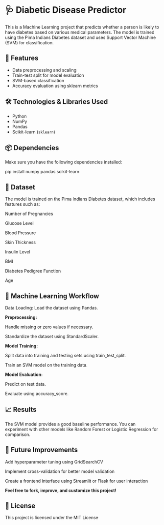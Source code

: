 # 🩺 Diabetic Disease Predictor

This is a Machine Learning project that predicts whether a person is likely to have diabetes based on various medical parameters. The model is trained using the Pima Indians Diabetes dataset and uses Support Vector Machine (SVM) for classification.

## 🚀 Features

- Data preprocessing and scaling
- Train-test split for model evaluation
- SVM-based classification
- Accuracy evaluation using sklearn metrics

## 🛠️ Technologies & Libraries Used

- Python
- NumPy
- Pandas
- Scikit-learn (`sklearn`)

## 📦 Dependencies

Make sure you have the following dependencies installed:


pip install numpy pandas scikit-learn


## **📁 Dataset**

The model is trained on the Pima Indians Diabetes dataset, which includes features such as:

Number of Pregnancies

Glucose Level

Blood Pressure

Skin Thickness

Insulin Level

BMI

Diabetes Pedigree Function

Age


## **🧠 Machine Learning Workflow**

Data Loading: Load the dataset using Pandas.

**Preprocessing:**

Handle missing or zero values if necessary.

Standardize the dataset using StandardScaler.

**Model Training:**

Split data into training and testing sets using train_test_split.

Train an SVM model on the training data.

**Model Evaluation:**

Predict on test data.

Evaluate using accuracy_score.


## **📈 Results**

The SVM model provides a good baseline performance. You can experiment with other models like Random Forest or Logistic Regression for comparison.


## **📌 Future Improvements**

Add hyperparameter tuning using GridSearchCV

Implement cross-validation for better model validation

Create a frontend interface using Streamlit or Flask for user interaction


**Feel free to fork, improve, and customize this project!**


## **📃 License**

This project is licensed under the MIT License





